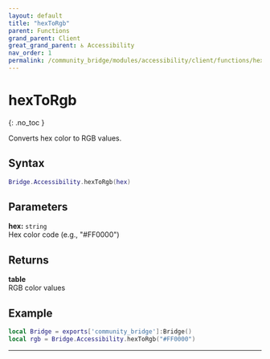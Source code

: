 ```yaml
---
layout: default
title: "hexToRgb"
parent: Functions
grand_parent: Client
great_grand_parent: ♿ Accessibility
nav_order: 1
permalink: /community_bridge/modules/accessibility/client/functions/hexToRgb/
---
```


# hexToRgb
{: .no_toc }

Converts hex color to RGB values.

## Syntax

```lua
Bridge.Accessibility.hexToRgb(hex)
```

## Parameters

**hex:** `string`  
Hex color code (e.g., "#FF0000")

## Returns

**table**  
RGB color values

## Example

```lua
local Bridge = exports['community_bridge']:Bridge()
local rgb = Bridge.Accessibility.hexToRgb("#FF0000")
```

---